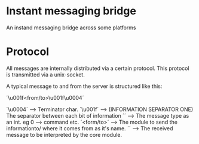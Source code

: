 # Instant messaging bridge

An instand messaging bridge across some platforms

# Protocol

All messages are internally distributed via a certain protocol.
This protocol is transmitted via a unix-socket.

A typical message to and from the server is structured like this:

´<type>\u001f<from/to>\u001f<message>\u0004´

´\u0004´ --> Terminator char.
´\u001f´ --> (INFORMATION SEPARATOR ONE) The separator between each bit of information
´<type>´ --> The message type as an int. eg 0 --> command etc.
´<form/to>´ --> The module to send the informationto/ where it comes from as it's name.
´<message>´ --> The received message to be interpreted by the core module. 
